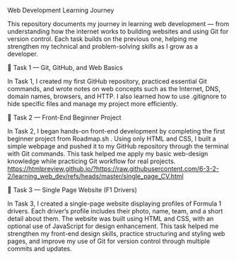 Web Development Learning Journey

This repository documents my journey in learning web development — from understanding how the internet works to building websites and using Git for version control. Each task builds on the previous one, helping me strengthen my technical and problem-solving skills as I grow as a developer.

🧩 Task 1 — Git, GitHub, and Web Basics

In Task 1, I created my first GitHub repository, practiced essential Git commands, and wrote notes on web concepts such as the Internet, DNS, domain names, browsers, and HTTP. I also learned how to use .gitignore to hide specific files and manage my project more efficiently.

🧩 Task 2 — Front-End Beginner Project

In Task 2, I began hands-on front-end development by completing the first beginner project from Roadmap.sh
. Using only HTML and CSS, I built a simple webpage and pushed it to my GitHub repository through the terminal with Git commands. This task helped me apply my basic web-design knowledge while practicing Git workflow for real projects.
https://htmlpreview.github.io/?https://raw.githubusercontent.com/6-3-2-2/learning_web_dev/refs/heads/master/single_page_CV.html

🧩 Task 3 — Single Page Website (F1 Drivers)

In Task 3, I created a single-page website displaying profiles of Formula 1 drivers. Each driver’s profile includes their photo, name, team, and a short detail about them. The website was built using HTML and CSS, with an optional use of JavaScript for design enhancement. This task helped me strengthen my front-end design skills, practice structuring and styling web pages, and improve my use of Git for version control through multiple commits and updates.